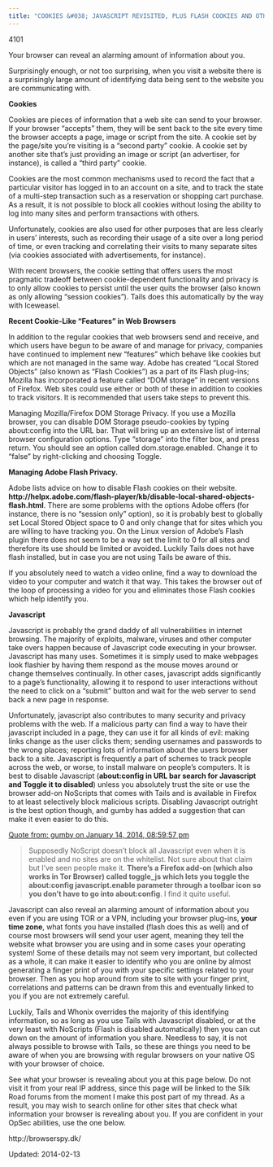 ```yaml
---
title: "COOKIES &#038; JAVASCRIPT REVISITED, PLUS FLASH COOKIES AND OTHER BROWSER TRACKINg"
---
```

4101


<p>Your browser can reveal an alarming amount of information about you.</p>
<p>Surprisingly enough, or not too surprising, when you visit a website there is a surprisingly large amount of identifying data being sent to the website you are communicating with.</p>
<p><strong>Cookies</strong></p>
<p>Cookies are pieces of information that a web site can send to your browser. If your browser &#8220;accepts&#8221; them, they will be sent back to the site every time the browser accepts a page, image or script from the site. A cookie set by the page/site you&#8217;re visiting is a &#8220;second party&#8221; cookie. A cookie set by another site that&#8217;s just providing an image or script (an advertiser, for instance), is called a &#8220;third party&#8221; cookie.</p>
<p>Cookies are the most common mechanisms used to record the fact that a particular visitor has logged in to an account on a site, and to track the state of a multi-step transaction such as a reservation or shopping cart purchase. As a result, it is not possible to block all cookies without losing the ability to log into many sites and perform transactions with others.</p>
<p>Unfortunately, cookies are also used for other purposes that are less clearly in users&#8217; interests, such as recording their usage of a site over a long period of time, or even tracking and correlating their visits to many separate sites (via cookies associated with advertisements, for instance).</p>
<p>With recent browsers, the cookie setting that offers users the most pragmatic tradeoff between cookie-dependent functionality and privacy is to only allow cookies to persist until the user quits the browser (also known as only allowing &#8220;session cookies&#8221;). Tails does this automatically by the way with Iceweasel.</p>
<p><strong>Recent Cookie-Like &#8220;Features&#8221; in Web Browsers</strong></p>
<p>In addition to the regular cookies that web browsers send and receive, and which users have begun to be aware of and manage for privacy, companies have continued to implement new &#8220;features&#8221; which behave like cookies but which are not managed in the same way. Adobe has created &#8220;Local Stored Objects&#8221; (also known as &#8220;Flash Cookies&#8221;) as a part of its Flash plug-ins; Mozilla has incorporated a feature called &#8220;DOM storage&#8221; in recent versions of Firefox. Web sites could use either or both of these in addition to cookies to track visitors. It is recommended that users take steps to prevent this.</p>
<p>Managing Mozilla/Firefox DOM Storage Privacy. If you use a Mozilla browser, you can disable DOM Storage pseudo-cookies by typing about:config into the URL bar. That will bring up an extensive list of internal browser configuration options. Type &#8220;storage&#8221; into the filter box, and press return. You should see an option called dom.storage.enabled. Change it to &#8220;false&#8221; by right-clicking and choosing Toggle.</p>
<p><strong>Managing Adobe Flash Privacy.</strong></p>
<p>Adobe lists advice on how to disable Flash cookies on their website.<br/>
<strong>http://helpx.adobe.com/flash-player/kb/disable-local-shared-objects-flash.html</strong>. There are some problems with the options Adobe offers (for instance, there is no &#8220;session only&#8221; option), so it is probably best to globally set Local Stored Object space to 0 and only change that for sites which you are willing to have tracking you. On the Linux version of Adobe&#8217;s Flash plugin there does not seem to be a way set the limit to 0 for all sites and therefore its use should be limited or avoided. Luckily Tails does not have flash installed, but in case you are not using Tails be aware of this.</p>
<p>If you absolutely need to watch a video online, find a way to download the video to your computer and watch it that way. This takes the browser out of the loop of processing a video for you and eliminates those Flash cookies which help identify you.</p>
<p><strong>Javascript</strong></p>
<p>Javascript is probably the grand daddy of all vulnerabilities in internet browsing. The majority of exploits, malware, viruses and other computer take overs happen because of Javascript code executing in your browser. Javascript has many uses. Sometimes it is simply used to make webpages look flashier by having them respond as the mouse moves around or change themselves continually. In other cases, javascript adds significantly to a page&#8217;s functionality, allowing it to respond to user interactions without the need to click on a &#8220;submit&#8221; button and wait for the web server to send back a new page in response.</p>
<p>Unfortunately, javascript also contributes to many security and privacy problems with the web. If a malicious party can find a way to have their javascript included in a page, they can use it for all kinds of evil: making links change as the user clicks them; sending usernames and passwords to the wrong places; reporting lots of information about the users browser back to a site. Javascript is frequently a part of schemes to track people across the web, or worse, to install malware on people&#8217;s computers. It is best to disable Javascript (<strong>about:config in URL bar search for Javascript and Toggle it to disabled</strong>) unless you absolutely trust the site or use the browser add-on NoScripts that comes with Tails and is available in Firefox to at least selectively block malicious scripts. Disabling Javascript outright is the best option though, and gumby has added a suggestion that can make it even easier to do this.</p>
<div>
<div><a href="http://thehub7dnl5nmcz5.onion/index.php?topic=14555.msg336730#msg336730">Quote from: gumby on January 14, 2014, 08:59:57 pm</a></div>
</div>
<blockquote><p>Supposedly NoScript doesn&#8217;t block all Javascript even when it is enabled and no sites are on the whitelist. Not sure about that claim but I&#8217;ve seen people make it. <strong>There&#8217;s a Firefox add-on (which also works in Tor Browser) called toggle_js which lets you toggle the about:config javascript.enable parameter through a toolbar icon so you don&#8217;t have to go into about:config</strong>. I find it quite useful.</p></blockquote>
<p>Javascript can also reveal an alarming amount of information about you even if you are using TOR or a VPN, including your browser plug-ins, <strong>your time zone</strong>, what fonts you have installed (flash does this as well) and of course most browsers will send your user agent, meaning they tell the website what browser you are using and in some cases your operating system! Some of these details may not seem very important, but collected as a whole, it can make it easier to identify who you are online by almost generating a finger print of you with your specific settings related to your browser. Then as you hop around from site to site with your finger print, correlations and patterns can be drawn from this and eventually linked to you if you are not extremely careful.</p>
<p>Luckily, Tails and Whonix overrides the majority of this identifying information, so as long as you use Tails with Javascript disabled, or at the very least with NoScripts (Flash is disabled automatically) then you can cut down on the amount of information you share. Needless to say, it is not always possible to browse with Tails, so these are things you need to be aware of when you are browsing with regular browsers on your native OS with your browser of choice.</p>
<p>See what your browser is revealing about you at this page below. Do not visit it from your real IP address, since this page will be linked to the Silk Road forums from the moment I make this post part of my thread. As a result, you may wish to search online for other sites that check what information your browser is revealing about you. If you are confident in your OpSec abilities, use the one below.</p>
<p>http://browserspy.dk/</p>

Updated: 2014-02-13

